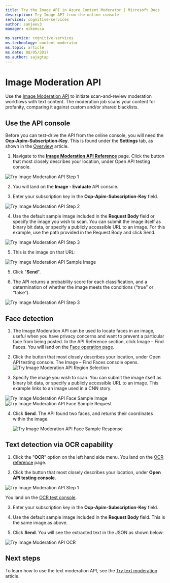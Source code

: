 ```yaml
---
title: Try the Image API in Azure Content Moderator | Microsoft Docs
description: Try Image API from the online console
services: cognitive-services
author: sanjeev3
manager: mikemcca

ms.service: cognitive-services
ms.technology: content-moderator
ms.topic: article
ms.date: 08/05/2017
ms.author: sajagtap
---
```


# Image Moderation API

Use the [Image Moderation API](https://westus.dev.cognitive.microsoft.com/docs/services/57cf753a3f9b070c105bd2c1/operations/57cf753a3f9b070868a1f66c) to initiate scan-and-review moderation workflows with text content. The moderation job scans your content for profanity, comparing it against custom and/or shared blacklists.

## Use the API console
Before you can test-drive the API from the online console, you will need the **Ocp-Apim-Subscription-Key**. This is found under the **Settings** tab, as shown in the [Overview](overview.md) article.

1.	Navigate to the **[Image Moderation API Reference](https://westus.dev.cognitive.microsoft.com/docs/services/57cf753a3f9b070c105bd2c1/operations/57cf753a3f9b070868a1f66c)** page. Click the button that most closely describes your location, under Open API testing console.

  ![Try Image Moderation API Step 1](images/test-drive-region.png)

2.  You will land on the **Image - Evaluate** API console.

3.  Enter your subscription key in the **Ocp-Apim-Subscription-Key** field.

  ![Try Image Moderation API Step 2](images/try-image-api-1.PNG)

4.  Use the default sample image included in the **Request Body** field or specify the image you wish to scan. You can submit the image itself as binary bit data, or specify a publicly accessible URL to an image. For this example, use the path provided in the Request Body and click Send. 

   ![Try Image Moderation API Step 3](images/try-image-api-2.PNG)

5.  This is the image on that URL:

  ![Try Image Moderation API Sample Image](images/sample-image.jpg) 

5. Click "**Send**".

6. The API returns a probability score for each classification, and a determination of whether the image meets the conditions (“true” or “false”). 

  ![Try Image Moderation API Step 3](images/try-image-api-3.PNG)

## Face detection

1.	The Image Moderation API can be used to locate faces in an image, useful when you have privacy concerns and want to prevent a particular face from being posted. In the API Reference section, click Image – Find Faces. You will land on the [Face operation page](https://westus.dev.cognitive.microsoft.com/docs/services/57cf753a3f9b070c105bd2c1/operations/57cf753a3f9b070868a1f66a).

2.	Click the button that most closely describes your location, under Open API testing console. The Image – Find Faces console opens.
  ![Try Image Moderation API Region Selection](images/test-drive-region.png)

3. Specify the image you wish to scan. You can submit the image itself as binary bit data, or specify a publicly accessible URL to an image. This example links to an image used in a CNN story.

  ![Try Image Moderation API Face Sample Image](images/try-image-api-face-image.jpg)
  ![Try Image Moderation API Face Sample Request](images/try-image-api-face-request.png)

4. Click **Send**. The API found two faces, and returns their coordinates within the image.

   ![Try Image Moderation API Face Sample Response](images/try-image-api-face-response.png)

## Text detection via OCR capability

1. Click the "**OCR**" option on the left hand side menu. You land on the [OCR reference](https://westus.dev.cognitive.microsoft.com/docs/services/57cf753a3f9b070c105bd2c1/operations/57cf753a3f9b070868a1f66b) page.

2. Click the button that most closely describes your location, under **Open API testing console**.

  ![Try Image Moderation API Step 1](images/test-drive-region.png)

  You land on the [OCR test console](https://westus.dev.cognitive.microsoft.com/docs/services/57cf753a3f9b070c105bd2c1/operations/57cf753a3f9b070868a1f66b).

3. Enter your subscription key in the **Ocp-Apim-Subscription-Key** field.

4.  Use the default sample image included in the **Request Body** field. This is the same image as above.

5. Click **Send**. You will see the extracted text in the JSON as shown below:

  ![Try Image Moderation API OCR](images/try-image-api-ocr.PNG)

## Next steps

To learn how to use the text moderation API, see the [Try text moderation](try-text-api.md) article.
